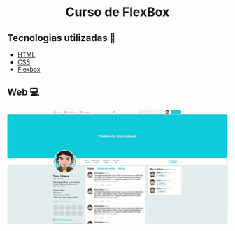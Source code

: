 <h1 align='center'>Curso de FlexBox </h1>

## Tecnologias utilizadas 🚀

<ul>
    <li><a href="https://developer.mozilla.org/pt-BR/docs/Web/HTML" target="_blank">HTML</a></li>
    <li><a href="https://developer.mozilla.org/pt-BR/docs/Web/CSS" target="_blank">CSS</a></li>
    <li><a href="https://css-tricks.com/snippets/css/a-guide-to-flexbox/" target="_blank">Flexbox</a></li>
</ul>


## Web :computer:

![Web](https://github.com/thaislsilveira/Curso-FlexBox---Rocketseat/blob/main/twitter/images/twitter.gif)
